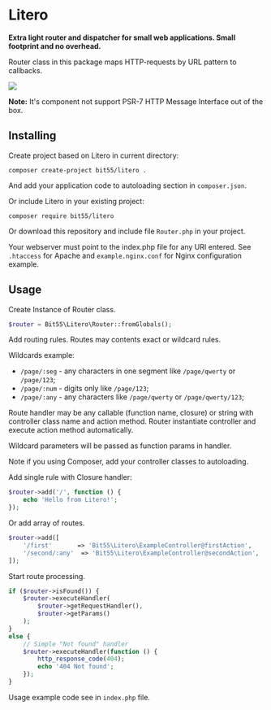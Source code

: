 # Litero

**Extra light router and dispatcher for small web applications.
Small footprint and no overhead.**

Router class in this package maps HTTP-requests by URL pattern to callbacks.

![](https://insight.sensiolabs.com/projects/6416cd8f-d3b1-4307-a185-a2618a0aa48f/big.png)

**Note:** It's component not support PSR-7 HTTP Message Interface out of the box.

## Installing

Create project based on Litero in current directory:

```
composer create-project bit55/litero .
```

And add your application code to autoloading section in `composer.json`.

Or include Litero in your existing project:

```
composer require bit55/litero
```

Or download this repository and include file `Router.php` in your project.

Your webserver must point to the index.php file for any URI entered. See `.htaccess` for Apache and `example.nginx.conf` for Nginx configuration example.

## Usage

Create Instance of Router class.

```php
$router = Bit55\Litero\Router::fromGlobals();
```

Add routing rules. Routes may contents exact or wildcard rules.

Wildcards example:
 * `/page/:seg` - any characters in one segment like `/page/qwerty` or `/page/123`;
 * `/page/:num` - digits only like `/page/123`;
 * `/page/:any` - any characters like `/page/qwerty` or `/page/qwerty/123`;

Route handler may be any callable (function name, closure) or string with controller class name and action method. Router instantiate controller and execute action method automatically.

Wildcard parameters will be passed as function params in handler.

Note if you using Composer, add your controller classes to autoloading. 

Add single rule with Closure handler:

```php
$router->add('/', function () {
    echo 'Hello from Litero!';
});
```

Or add array of routes.

```php
$router->add([
    '/first'       => 'Bit55\Litero\ExampleController@firstAction',
    '/second/:any'  => 'Bit55\Litero\ExampleController@secondAction',
]);
```

Start route processing.


```php
if ($router->isFound()) {
    $router->executeHandler(
        $router->getRequestHandler(),
        $router->getParams()
    );
} 
else {
    // Simple "Not found" handler
    $router->executeHandler(function () {
        http_response_code(404);
        echo '404 Not found';
    });
}
```

Usage example code see in `index.php` file.
